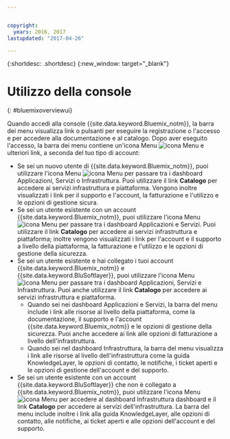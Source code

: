 ```yaml
---


copyright:
  years: 2016, 2017
lastupdated: "2017-04-26"

---
```


{:shortdesc: .shortdesc}
{:new_window: target="_blank"}

# Utilizzo della console
{: #bluemixoverviewui}

Quando accedi alla console {{site.data.keyword.Bluemix_notm}}, la barra dei menu visualizza link o pulsanti per eseguire la registrazione o l'accesso e per accedere alla documentazione e al catalogo. Dopo aver eseguito l'accesso, la barra dei menu contiene un'icona Menu ![icona Menu](../icons/icon_hamburger.svg) e ulteriori link, a seconda del tuo tipo di account:

* Se sei un nuovo utente di {{site.data.keyword.Bluemix_notm}}, puoi utilizzare l'icona Menu ![icona Menu](../icons/icon_hamburger.svg) per passare tra i dashboard Applicazioni, Servizi o Infrastruttura. Puoi utilizzare il link **Catalogo** per accedere ai servizi infrastruttura e piattaforma. Vengono inoltre visualizzati i link per il supporto e l'account, la fatturazione e l'utilizzo e le opzioni di gestione sicura.
* Se sei un utente esistente con un account {{site.data.keyword.Bluemix_notm}}, puoi utilizzare l'icona Menu ![icona Menu](../icons/icon_hamburger.svg) per passare tra i dashboard Applicazioni e Servizi. Puoi utilizzare il link **Catalogo** per accedere ai servizi infrastruttura e piattaforma; inoltre vengono visualizzati i link per l'account e il supporto a livello della piattaforma, la fatturazione e l'utilizzo e le opzioni di gestione della sicurezza.
* Se sei un utente esistente e hai collegato i tuoi account {{site.data.keyword.Bluemix_notm}} e {{site.data.keyword.BluSoftlayer}}, puoi utilizzare l'icona Menu ![icona Menu](../icons/icon_hamburger.svg) per passare tra i dashboard Applicazioni, Servizi e Infrastruttura. Puoi anche utilizzare il link **Catalogo** per accedere ai servizi infrastruttura e piattaforma.
  * Quando sei nei dashboard Applicazioni e Servizi, la barra del menu include i link alle risorse al livello della piattaforma, come la documentazione, il supporto e l'account {{site.data.keyword.Bluemix_notm}} e le opzioni di gestione della sicurezza. Puoi anche accedere ai link alle opzioni di fatturazione a livello dell'infrastruttura.
  * Quando sei nel dashboard Infrastruttura, la barra del menu visualizza i link alle risorse al livello dell'infrastruttura come la guida KnowledgeLayer, le opzioni di contatto, le notifiche, i ticket aperti e le opzioni di gestione dell'account e del supporto.
* Se sei un utente esistente con un account {{site.data.keyword.BluSoftlayer}} che non è collegato a {{site.data.keyword.Bluemix_notm}}, puoi utilizzare l'icona Menu ![icona Menu](../icons/icon_hamburger.svg) per accedere al dashboard Infrastruttura dashboard e il link **Catalogo** per accedere ai servizi dell'infrastruttura. La barra del menu include inoltre i link alla guida KnowledgeLayer, alle opzioni di contatto, alle notifiche, ai ticket aperti e alle opzioni dell'account e del supporto.
